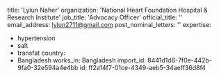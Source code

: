 title: 'Lylun Naher'
organization: 'National Heart Foundation Hospital & Research Institute'
job_title: 'Advocacy Officer'
official_title: ''
email_address: lylun2711@gmail.com
post_nominal_letters: ''
expertise:
  - hypertension
  - salt
  - transfat
country:
  - Bangladesh
works_in: Bangladesh
import_id: 8441d1d6-7f0e-442b-9fa0-32e594a4e4bb
id: ff2a14f7-01ce-4349-aeb5-34aeff36d8f4
